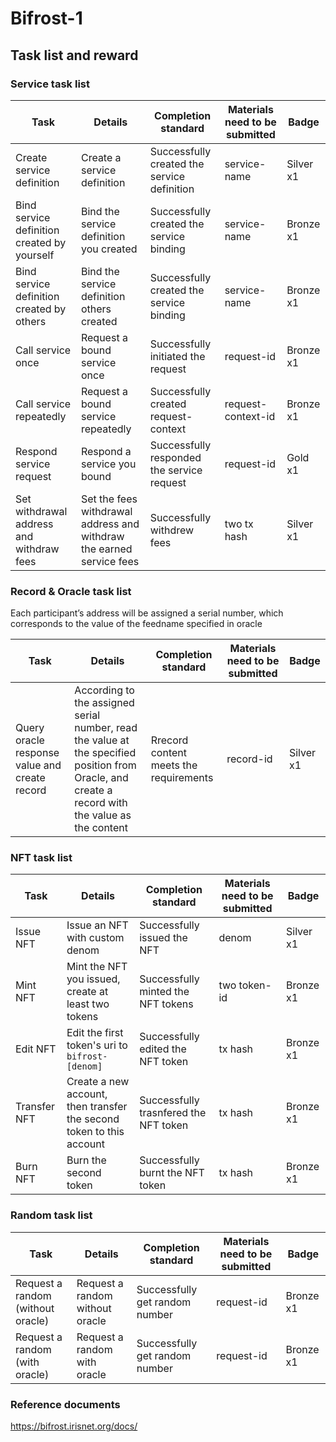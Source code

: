 # Bifrost-1

## Task list and reward

### Service task list

| Task                                        | Details                                                              | Completion standard                         | Materials need to be submitted | Badge     |
| ------------------------------------------- | -------------------------------------------------------------------- | ------------------------------------------- | ------------------------------ | --------- |
| Create service definition                   | Create a service definition                                          | Successfully created the service definition | service-name                   | Silver x1 |
| Bind service definition created by yourself | Bind the service definition you created                              | Successfully created the service binding    | service-name                   | Bronze x1 |
| Bind service definition created by others   | Bind the service definition others created                           | Successfully created the service binding    | service-name                   | Bronze x1 |
| Call service once                           | Request a bound service once                                         | Successfully initiated the request          | request-id                     | Bronze x1 |
| Call service repeatedly                     | Request a bound service repeatedly                                   | Successfully created request-context        | request-context-id             | Bronze x1 |
| Respond service request                     | Respond a service you bound                                          | Successfully responded the service request  | request-id                     | Gold x1   |
| Set withdrawal address and withdraw fees    | Set the fees withdrawal address and withdraw the earned service fees | Successfully withdrew fees                  | two tx hash                    | Silver x1 |

### Record & Oracle task list

Each participant’s address will be assigned a serial number, which corresponds to the value of the feedname specified in oracle

| Task                                          | Details                                                                                                                                          | Completion standard                    | Materials need to be submitted | Badge     |
| --------------------------------------------- | ------------------------------------------------------------------------------------------------------------------------------------------------ | -------------------------------------- | ------------------------------ | --------- |
| Query oracle response value and create record | According to the assigned serial number, read the value at the specified position from Oracle, and create a record with the value as the content | Rrecord content meets the requirements | record-id                      | Silver x1 |

### NFT task list

| Task         | Details                                                              | Completion standard                   | Materials need to be submitted | Badge     |
| ------------ | -------------------------------------------------------------------- | ------------------------------------- | ------------------------------ | --------- |
| Issue NFT    | Issue an NFT with custom denom                                       | Successfully issued the NFT           | denom                          | Silver x1 |
| Mint NFT     | Mint the NFT you issued, create at least two tokens                  | Successfully minted the NFT tokens    | two token-id                   | Bronze x1 |
| Edit NFT     | Edit the first token's uri to `bifrost-[denom]`                      | Successfully edited the NFT token     | tx hash                        | Bronze x1 |
| Transfer NFT | Create a new account, then transfer the second token to this account | Successfully trasnfered the NFT token | tx hash                        | Bronze x1 |
| Burn NFT     | Burn the second token                                                | Successfully burnt the NFT token      | tx hash                        | Bronze x1 |

### Random task list

| Task                              | Details                         | Completion standard            | Materials need to be submitted | Badge     |
| --------------------------------- | ------------------------------- | ------------------------------ | ------------------------------ | --------- |
| Request a random (without oracle) | Request a random without oracle | Successfully get random number | request-id                     | Bronze x1 |
| Request a random (with oracle)    | Request a random with oracle    | Successfully get random number | request-id                     | Bronze x1 |

### Reference documents

https://bifrost.irisnet.org/docs/
